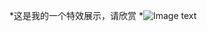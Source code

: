*这是我的一个特效展示，请欣赏
*![Image text](https://raw.githubusercontent.com/AndyXiong90/-/master/image/Document%20-%20Google%20Chrome%202019-10-17%2022-08-32%5B00_00_06--00_00_26%5D.gif)
